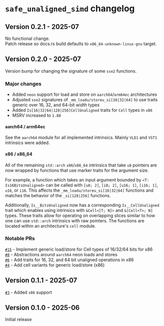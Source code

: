 # `safe_unaligned_simd` changelog

## Version 0.2.1 - 2025-07

No functional change.  
Patch release so docs.rs build defaults to `x86_64-unknown-linux-gnu` target.

## Version 0.2.0 - 2025-07

Version bump for changing the signature of some `sse2` functions.

### Major changes

- Added `neon` support for load and store on `aarch64`/`arm64ec` architectures
- Adjusted `sse2` signatures of `_mm_loadu/storeu_si[16|32|64]` to use traits generic over 16, 32, and 64-bit width types
- Added `Is[16|32|64|128|256]CellUnaligned` traits for `Cell` types in `x86`
- MSRV increased to `1.88`

#### aarch64 / arm64ec

See the `aarch64` module for all implemented intrinsics.
Mainly `VLD1` and `VST1` intrinsics were added.

#### x86 / x86_64

All of the remaining `std::arch` `x86`/`x86_64` intrinsics that take `u8` pointers are now wrapped by functions that use marker traits for the argument size.

For example, a function which takes an input argument bounded by `<T: Is16BitsUnaligned>` can be called with `[u8; 2]`, `[i8; 2]`, `[u16; 1]`, `[i16; 1]`, `u16`, or `i16`.
This affects the `_mm_loadu/storeu_si[16|32|64]` functions and matches the behavior of the `_si[128|256]` functions.

Additionally, `Is__BitsUnaligned` now has a corresponding `Is__CellUnaligned` trait which enables using intrinsics with `&Cell<[T; N]>` and `&[Cell<T>; N]` types.
These traits allow for operating on overlapping slices similar to how one can use `std::arch` intrinsics with raw pointers.
The functions are located within an architecture's `cell` module.

### Notable PRs

[`#15`][15] - Implement generic load/store for Cell types of 16/32/64 bits for x86  
[`#8`][8] - Abstractions around `aarch64` neon loads and stores  
[`#6`][6] - Add traits for 16, 32, and 64 bit unaligned operations in x86  
[`#4`][4] - Add cell variants for generic load/store (x86)

## Version 0.1.1 - 2025-07

[`#3`][3] - Added `x86` support

## Version 0.1.0 - 2025-06

Initial release

[15]: https://github.com/okaneco/safe_unaligned_simd/pull/15
[8]: https://github.com/okaneco/safe_unaligned_simd/pull/8
[6]: https://github.com/okaneco/safe_unaligned_simd/pull/6
[4]: https://github.com/okaneco/safe_unaligned_simd/pull/4
[3]: https://github.com/okaneco/safe_unaligned_simd/pull/3
